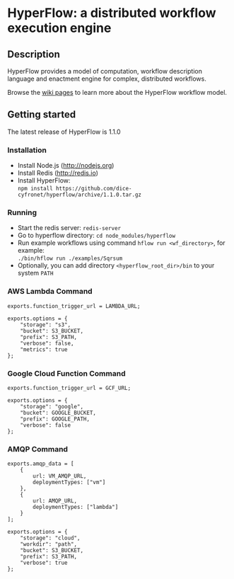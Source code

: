 # HyperFlow: a distributed workflow execution engine

## Description

HyperFlow provides a model of computation, workflow description language and enactment engine for complex, distributed workflows.

Browse the [wiki pages](https://github.com/balis/hyperflow/wiki) to learn more about the HyperFlow workflow model. 

## Getting started

The latest release of HyperFlow is 1.1.0

### Installation
* Install Node.js (http://nodejs.org)
* Install Redis (http://redis.io) 
* Install HyperFlow:<br>`npm install https://github.com/dice-cyfronet/hyperflow/archive/1.1.0.tar.gz`

### Running
* Start the redis server: `redis-server`
* Go to hyperflow directory: `cd node_modules/hyperflow`
* Run example workflows using command `hflow run <wf_directory>`, for example:<br>```./bin/hflow run ./examples/Sqrsum```
* Optionally, you can add directory `<hyperflow_root_dir>/bin` to your system `PATH`

### AWS Lambda Command

```
exports.function_trigger_url = LAMBDA_URL;

exports.options = {
    "storage": "s3",
    "bucket": S3_BUCKET,
    "prefix": S3_PATH,
    "verbose": false,
    "metrics": true
};

```

### Google Cloud Function Command

```
exports.function_trigger_url = GCF_URL;

exports.options = {
    "storage": "google",
    "bucket": GOOGLE_BUCKET,
    "prefix": GOOGLE_PATH,
    "verbose": false
};

```

### AMQP Command

```
exports.amqp_data = [
    {
        url: VM_AMQP_URL,
        deploymentTypes: ["vm"]
    },
    {
        url: AMQP_URL,
        deploymentTypes: ["lambda"]
    }
];

exports.options = {
    "storage": "cloud",
    "workdir": "path", 
    "bucket": S3_BUCKET,
    "prefix": S3_PATH,
    "verbose": true
};
```


